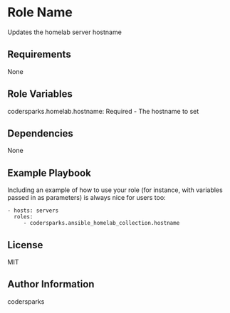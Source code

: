 Role Name
=========

Updates the homelab server hostname

Requirements
------------

None

Role Variables
--------------

codersparks.homelab.hostname: Required - The hostname to set

Dependencies
------------

None

Example Playbook
----------------

Including an example of how to use your role (for instance, with variables passed in as parameters) is always nice for users too:

    - hosts: servers
      roles:
         - codersparks.ansible_homelab_collection.hostname

License
-------

MIT

Author Information
------------------

codersparks
